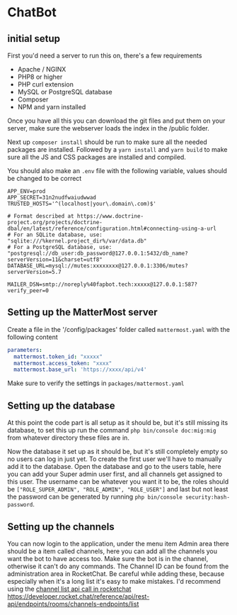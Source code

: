 # ChatBot

## initial setup
First you'd need a server to run this on, there's a few requirements
- Apache / NGINX
- PHP8 or higher
- PHP curl extension
- MySQL or PostgreSQL database
- Composer
- NPM and yarn installed

Once you have all this you can download the git files and put them on your server, make sure the webserver loads the index in the /public folder.

Next up `composer install` should be run to make sure all the needed packages are installed. Followed by a `yarn install` and `yarn build` to make sure all the JS and CSS packages are installed and compiled. 

You should also make an `.env` file with the following variable, values should be changed to be correct
```dotenv 
APP_ENV=prod
APP_SECRET=31n2nudfwaiudwwad
TRUSTED_HOSTS='^(localhost|your\.domain\.com)$'

# Format described at https://www.doctrine-project.org/projects/doctrine-dbal/en/latest/reference/configuration.html#connecting-using-a-url
# For an SQLite database, use: "sqlite:///%kernel.project_dir%/var/data.db"
# For a PostgreSQL database, use: "postgresql://db_user:db_password@127.0.0.1:5432/db_name?serverVersion=11&charset=utf8"
DATABASE_URL=mysql://mutes:xxxxxxxx@127.0.0.1:3306/mutes?serverVersion=5.7

MAILER_DSN=smtp://noreply%40fapbot.tech:xxxxx@127.0.0.1:587?verify_peer=0
```

## Setting up the MatterMost server
Create a file in the '/config/packages' folder called `mattermost.yaml` with the following content
```yaml
parameters:
  mattermost.token_id: "xxxxx"
  mattermost.access_token: "xxxx"
  mattermost.base_url: 'https://xxxx/api/v4'
```
Make sure to verify the settings in `packages/mattermost.yaml`

## Setting up the database
At this point the code part is all setup as it should be, but it's still missing its database, to set this up run the command `php bin/console doc:mig:mig` from whatever directory these files are in. 

Now the database it set up as it should be, but it's still completely empty so no users can log in just yet. To create the first user we'll have to manually add it to the database. Open the database and go to the users table, here you can add your Super admin user first, 
and all channels get assigned to this user. The username can be whatever you want it to be, the roles should be `["ROLE_SUPER_ADMIN", "ROLE_ADMIN", "ROLE_USER"]` 
and last but not least the password can be generated by running `php bin/console security:hash-password`. 

## Setting up the channels
You can now login to the application, under the menu item Admin area there should be a item called channels, here you can add all the channels you want the bot to have access too. Make sure the bot is in the channel, otherwise it can't do any commands. The Channel ID can be found from the administration area in RocketChat.
Be careful while adding these, because especially when it's a long list it's easy to make mistakes. I'd recommend using the [channel list api call in rocketchat ](https://developer.rocket.chat/reference/api/rest-api/endpoints/rooms/channels-endpoints/list)https://developer.rocket.chat/reference/api/rest-api/endpoints/rooms/channels-endpoints/list
